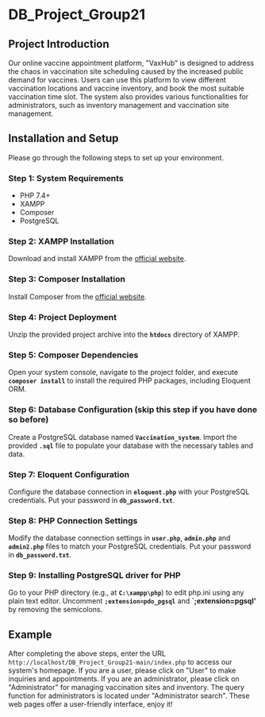 # DB_Project_Group21

## **Project Introduction**

Our online vaccine appointment platform, "VaxHub" is designed to address the chaos in vaccination site scheduling caused by the increased public demand for vaccines. Users can use this platform to view different vaccination locations and vaccine inventory, and book the most suitable vaccination time slot. The system also provides various functionalities for administrators, such as inventory management and vaccination site management.

## **Installation and Setup**

Please go through the following steps to set up your environment.

### **Step 1: System Requirements** 

- PHP 7.4+
- XAMPP
- Composer
- PostgreSQL

### **Step 2: XAMPP Installation**

Download and install XAMPP from the [official website](https://www.apachefriends.org/index.html).

### **Step 3: Composer Installation**

Install Composer from the [official website](https://getcomposer.org/download/).

### **Step 4: Project Deployment**

Unzip the provided project archive into the **`htdocs`** directory of XAMPP.

### **Step 5: Composer Dependencies**

Open your system console, navigate to the project folder, and execute **`composer install`** to install the required PHP packages, including Eloquent ORM. 

### **Step 6: Database Configuration** (skip this step if you have done so before)

Create a PostgreSQL database named **`Vaccination_system`**. Import the provided **`.sql`** file to populate your database with the necessary tables and data.

### **Step 7: Eloquent Configuration**

Configure the database connection in **`eloquent.php`** with your PostgreSQL credentials. Put your password in **`db_password.txt`**. 

### **Step 8: PHP Connection Settings**

Modify the database connection settings in **`user.php`**, **`admin.php`** and **`admin2.php`** files to match your PostgreSQL credentials. Put your password in **`db_password.txt`**. 

### **Step 9: Installing PostgreSQL driver for PHP**

Go to your PHP directory (e.g., at **`C:\xampp\php`**) to edit php.ini using any plain text editor. Uncomment **`;extension=pdo_pgsql`** and **`;extension=pgsql'** by removing the semicolons. 


## **Example** ##

After completing the above steps, enter the URL `http://localhost/DB_Project_Group21-main/index.php` to access our system's homepage. If you are a user, please click on "User" to make inquiries and appointments. If you are an administrator, please click on "Administrator" for managing vaccination sites and inventory. The query function for administrators is located under "Administrator search". These web pages offer a user-friendly interface, enjoy it!

